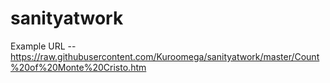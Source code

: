 # sanityatwork
Example URL -- https://raw.githubusercontent.com/Kuroomega/sanityatwork/master/Count%20of%20Monte%20Cristo.htm
